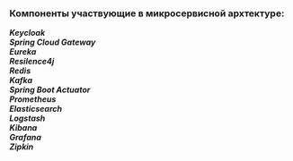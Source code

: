 ### Компоненты участвующие в микросервисной архтектуре:

_**Keycloak**_  
_**Spring Cloud Gateway**_  
_**Eureka**_  
_**Resilence4j**_  
_**Redis**_  
_**Kafka**_  
_**Spring Boot Actuator**_  
_**Prometheus**_  
_**Elasticsearch**_  
_**Logstash**_  
_**Kibana**_  
_**Grafana**_  
_**Zipkin**_  
